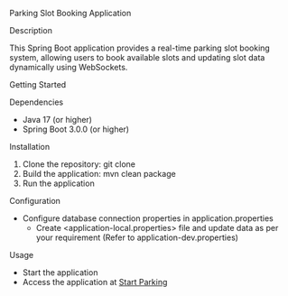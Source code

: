Parking Slot Booking Application

Description

This Spring Boot application provides a real-time parking slot booking system, allowing users to book available slots and updating slot data dynamically using WebSockets.

Getting Started

Dependencies

- Java 17 (or higher)
- Spring Boot 3.0.0 (or higher)

Installation

1. Clone the repository: git clone 
2. Build the application: mvn clean package
3. Run the application

Configuration

- Configure database connection properties in application.properties
  - Create <application-local.properties> file and update data as per your requirement (Refer to application-dev.properties)

Usage


- Start the application
- Access the application at [Start Parking](http://localhost:8080/api/v1/park)
